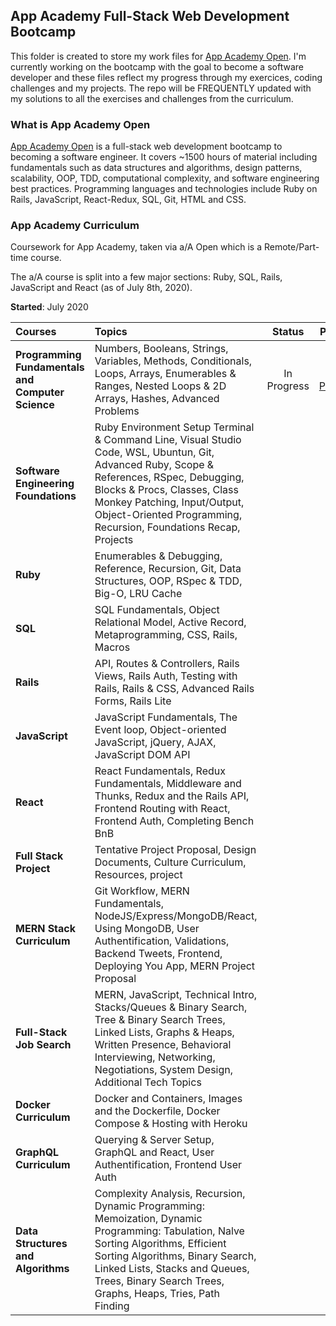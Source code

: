 ## App Academy Full-Stack Web Development Bootcamp

This folder is created to store my work files for [App Academy Open](https://open.appacademy.io/). I'm currently working on the bootcamp with the goal to become a software developer and these files reflect my progress through my exercices, coding challenges and my projects.
The repo will be FREQUENTLY updated with my solutions to all the exercises and challenges from the curriculum.

### What is App Academy Open

[App Academy Open](https://open.appacademy.io/) is a full-stack web development bootcamp to becoming a software engineer. It covers ~1500 hours of material including fundamentals such as data structures and algorithms, design patterns, scalability, OOP, TDD, computational complexity, and software engineering best practices. Programming languages and technologies include Ruby on Rails, JavaScript, React-Redux, SQL, Git, HTML and CSS.

### App Academy Curriculum

Coursework for App Academy, taken via a/A Open which is a Remote/Part-time course.

The a/A course is split into a few major sections: Ruby, SQL, Rails, JavaScript and React (as of July 8th, 2020). 

**Started**: July 2020

 Courses       | Topics        | Status        | Project Repo  
 :------------- |:-------------|:-------------:|:-------------:
 **Programming Fundamentals and Computer Science** | Numbers, Booleans, Strings, Variables, Methods, Conditionals, Loops, Arrays, Enumerables & Ranges, Nested Loops & 2D Arrays, Hashes, Advanced Problems | In Progress | [Intro to Programming](https://github.com/Pixelus/App-Academy-Full-Stack-Web-Development-Bootcamp/tree/master/Programming%20Fundamentals%20and%20Computer%20Science/Intro%20To%20Programming) 
 **Software Engineering Foundations** | Ruby Environment Setup Terminal & Command Line, Visual Studio Code, WSL, Ubuntun, Git, Advanced Ruby, Scope & References, RSpec, Debugging, Blocks & Procs, Classes, Class Monkey Patching, Input/Output, Object-Oriented Programming, Recursion, Foundations Recap, Projects |       |    
 **Ruby** | Enumerables & Debugging, Reference, Recursion, Git, Data Structures, OOP, RSpec & TDD, Big-O, LRU Cache |       |     
 **SQL** | SQL Fundamentals, Object Relational Model, Active Record, Metaprogramming, CSS, Rails, Macros |       |     
 **Rails** | API, Routes & Controllers, Rails Views, Rails Auth, Testing with Rails, Rails & CSS, Advanced Rails Forms, Rails Lite |       |     
 **JavaScript** | JavaScript Fundamentals, The Event loop, Object-oriented JavaScript, jQuery, AJAX, JavaScript DOM API |       |     
 **React** | React Fundamentals, Redux Fundamentals, Middleware and Thunks, Redux and the Rails API, Frontend Routing with React, Frontend Auth, Completing Bench BnB |     |       |
 **Full Stack Project** | Tentative Project Proposal, Design Documents, Culture Curriculum, Resources, project |       |     
 **MERN Stack Curriculum** | Git Workflow, MERN Fundamentals, NodeJS/Express/MongoDB/React, Using MongoDB, User Authentification, Validations, Backend Tweets, Frontend, Deploying You App, MERN Project Proposal |       |     
 **Full-Stack Job Search** | MERN, JavaScript, Technical Intro, Stacks/Queues & Binary Search, Tree & Binary Search Trees, Linked Lists, Graphs & Heaps, Written Presence, Behavioral Interviewing, Networking, Negotiations, System Design, Additional Tech Topics |       |     
 **Docker Curriculum** | Docker and Containers, Images and the Dockerfile, Docker Compose & Hosting with Heroku |       |     
 **GraphQL Curriculum** | Querying & Server Setup, GraphQL and React, User Authentification, Frontend User Auth |       |     
 **Data Structures and Algorithms** | Complexity Analysis, Recursion, Dynamic Programming: Memoization, Dynamic Programming: Tabulation, Nalve Sorting Algorithms, Efficient Sorting Algorithms, Binary Search, Linked Lists, Stacks and Queues, Trees, Binary Search Trees, Graphs, Heaps, Tries, Path Finding |       |     
